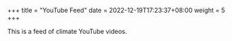 +++
title = "YouTube Feed"
date =  2022-12-19T17:23:37+08:00
weight = 5
+++

This is a feed of climate YouTube videos.